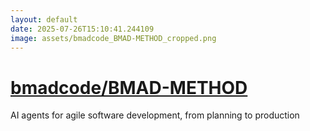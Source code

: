 ```yaml
---
layout: default
date: 2025-07-26T15:10:41.244109
image: assets/bmadcode_BMAD-METHOD_cropped.png
---
```


# [bmadcode/BMAD-METHOD](https://github.com/bmadcode/BMAD-METHOD)

AI agents for agile software development, from planning to production
